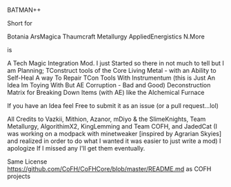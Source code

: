 BATMAN++

Short for

Botania ArsMagica Thaumcraft Metallurgy AppliedEnergistics N.More

is

A Tech Magic Integration Mod. I just Started so there in not much to tell but I am Planning;
TConstruct tools of the Core
Living Metal - with an Ability to Self-Heal
A way To Repair TCon Tools With Instrumentum
(this is Just An Idea Im Toying With But AE Corruption - Bad and Good)
Deconstruction Matrix for Breaking Down Items (with AE) like the Alchemical Furnace

If you have an Idea feel Free to submit it as an issue (or a pull request...lol)

All Credits to Vazkii, Mithion, Azanor, mDiyo & the SlimeKnights, Team Metallurgy, AlgorithimX2, KingLemming and Team COFH, and JadedCat (I was working on a modpack with minetweaker [inspired by Agrarian Skyies] and realized in order to do what I wanted it was easier to just write a mod) I apologize If I missed any I'll get them eventually.

Same License https://github.com/CoFH/CoFHCore/blob/master/README.md as COFH projects